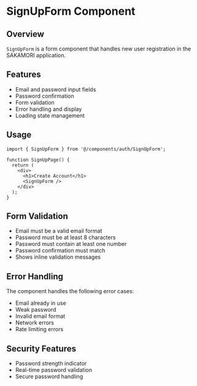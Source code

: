 # SignUpForm Component

## Overview
`SignUpForm` is a form component that handles new user registration in the SAKAMORI application.

## Features
- Email and password input fields
- Password confirmation
- Form validation
- Error handling and display
- Loading state management

## Usage

```tsx
import { SignUpForm } from '@/components/auth/SignUpForm';

function SignUpPage() {
  return (
    <div>
      <h1>Create Account</h1>
      <SignUpForm />
    </div>
  );
}
```

## Form Validation
- Email must be a valid email format
- Password must be at least 8 characters
- Password must contain at least one number
- Password confirmation must match
- Shows inline validation messages

## Error Handling

The component handles the following error cases:
- Email already in use
- Weak password
- Invalid email format
- Network errors
- Rate limiting errors

## Security Features
- Password strength indicator
- Real-time password validation
- Secure password handling
